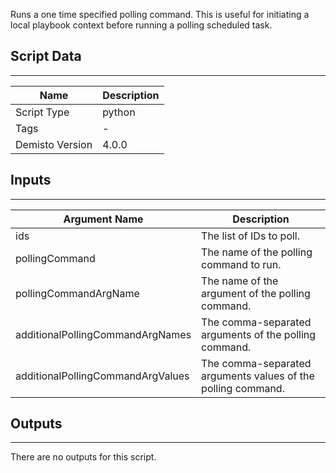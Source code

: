 Runs a one time specified polling command. This is useful for initiating a local playbook context before running a polling scheduled task.

## Script Data
---

| **Name** | **Description** |
| --- | --- |
| Script Type | python |
| Tags | - |
| Demisto Version | 4.0.0 |

## Inputs
---

| **Argument Name** | **Description** |
| --- | --- |
| ids | The list of IDs to poll. |
| pollingCommand | The name of the polling command to run. |
| pollingCommandArgName | The name of the argument of the polling command. |
| additionalPollingCommandArgNames | The comma-separated arguments of the polling command. |
| additionalPollingCommandArgValues | The comma-separated arguments values of the polling command. |

## Outputs
---
There are no outputs for this script.
